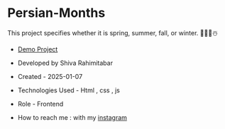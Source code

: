 # Persian-Months
This project specifies whether it is spring, summer, fall, or winter. 🌺🍹🍂☃️

- [Demo Project](https://rahimitabarshiva.github.io/Persian-Months/)

- Developed by Shiva Rahimitabar

- Created - 2025-01-07
- Technologies Used - Html , css , js

 

- Role - Frontend

- How to reach me : with my [instagram](https://www.instagram.com/shiva.rahimitabar.dev) 
